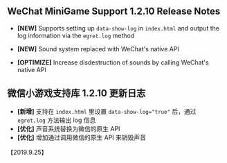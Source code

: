 ## WeChat MiniGame Support 1.2.10 Release Notes
- **[NEW]** Supports setting up `data-show-log` in `index.html` and output the log information via the `egret.log` method
- **[NEW]** Sound system replaced with WeChat's native API

- **[OPTIMIZE]**  Increase disdestruction of sounds by calling WeChat's native API

## 微信小游戏支持库 1.2.10 更新日志
- **[新增]** 支持在 `index.html` 里设置 `data-show-log="true"` 后，通过 `egret.log` 方法输出 log 信息
- **[优化]** 声音系统替换为微信的原生 API
- **[优化]** 增加通过调用微信的原生 API 来销毁声音

【2019.9.25】

